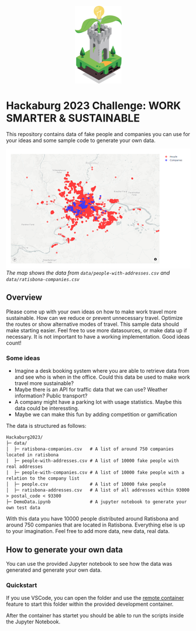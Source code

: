 <p align="center">
    <img src="assets/turm.png" width="128">
</p>

# Hackaburg 2023 Challenge: WORK SMARTER & SUSTAINABLE

This repository contains data of fake people and companies you can use for your ideas and some sample code to generate your own data.

![Map of Customers and People](assets/map.png)
*The map shows the data from `data/people-with-addresses.csv` and `data/ratisbona-companies.csv`*

## Overview

Please come up with your own ideas on how to make work travel more sustainable. How can we reduce or prevent unnecessary travel. Optimize the routes or show alternative modes of travel. This sample data should make starting easier. Feel free to use more datasources, or make data up if necessary. It is not important to have a working implementation. Good ideas count!

### Some ideas

* Imagine a desk booking system where you are able to retrieve data from and see who is when in the office. Could this data be used to make work travel more sustainable?
* Maybe there is an API for traffic data that we can use? Weather information? Public transport?
* A company might have a parking lot with usage statistics. Maybe this data could be interessting.
* Maybe we can make this fun by adding competition or gamification

The data is structured as follows:

```
Hackaburg2023/
├─ data/
│  ├─ ratisbona-companies.csv   # A list of around 750 companies located in ratisbona
|  ├─ people-with-addresses.csv # A list of 10000 fake people with real addresses
|  ├─ people-with-companies.csv # A list of 10000 fake people with a relation to the company list
│  ├─ people.csv                # A list of 10000 fake people
│  ├─ ratisbona-addresses.csv   # A list of all addresses within 93000 > postal_code < 93300
├─ DemoData.ipynb               # A jupyter notebook to generate your own test data
```

With this data you have 10000 people distributed around Ratisbona and around 750 companies that are located in Ratisbona. Everything else is up to your imagination. Feel free to add more data, new data, real data.

## How to generate your own data

You can use the provided Jupyter notebook to see how the data was generated and generate your own data.

### Quickstart

If you use VSCode, you can open the folder and use the [remote container](https://code.visualstudio.com/docs/devcontainers/containers) feature to start this folder within the provided development container.

After the container has startet you should be able to run the scripts inside the Jupyter Notebook.
